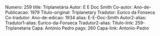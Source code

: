 Numero: 259
title: Triplanetária
Autor: E E Doc Smith
Co-autor: 
Ano-de-Publicacao: 1979
Titulo-original: Triplanetary
Tradutor: Eurico da Fonseca
Co-tradutor: 
Ano-de-edicao: 1934
alias: E-E-Doc-Smith
Autor2-alias: 
Tradutor1-alias: Eurico-da-Fonseca
Tradutor2-alias: 
Titulo-link: 259-Triplanetaria
Capa: António Pedro
pags: 260
Capa-link: Antonio-Pedro